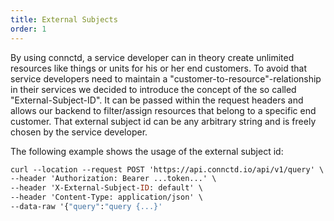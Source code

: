 ```yaml
---
title: External Subjects
order: 1
---
```

By using connctd, a service developer can in theory create unlimited resources like things or units for his or her end customers. To avoid that service developers need to maintain a "customer-to-resource"-relationship in their services we decided to introduce the concept of the so called "External-Subject-ID". It can be passed within the request headers and allows our backend to filter/assign resources that belong to a specific end customer. That external subject id can be any arbitrary string and is freely chosen by the service developer.

The following example shows the usage of the external subject id:
```graphql
curl --location --request POST 'https://api.connctd.io/api/v1/query' \
--header 'Authorization: Bearer ...token...' \
--header 'X-External-Subject-ID: default' \
--header 'Content-Type: application/json' \
--data-raw '{"query":"query {...}'
```
